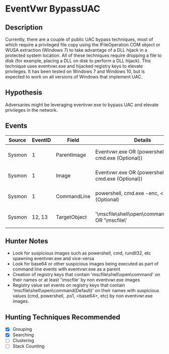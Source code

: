 # EventVwr BypassUAC
## Description
Currently, there are a couple of public UAC bypass techniques, most of which require a privileged file copy using the IFileOperation COM object or WUSA extraction (Windows 7) to take advantage of a DLL hijack in a protected system location. All of these techniques require dropping a file to disk (for example, placing a DLL on disk to perform a DLL hijack). This technique uses eventvwr.exe and hijacked registry keys to elevate privileges. It has been tested on Windows 7 and Windows 10, but is expected to work on all versions of Windows that implement UAC.

## Hypothesis
Adversaries might be leveraging eventvwr.exe to bypass UAC and elevate privileges in the network.

## Events

| Source | EventID | Field | Details | Reference | 
|--------|---------|-------|--------|-----------| 
| Sysmon | 1 | ParentImage | Eventvwr.exe OR (powershell.exe OR cmd.exe (Optional)) | Cyb3rWard0g & MalwareSoup |
| Sysmon | 1 | Image | Eventvwr.exe OR (powershell.exe OR cmd.exe (Optional)) | Cyb3rWard0g & MalwareSoup) |
| Sysmon | 1 | CommandLine | powershell, cmd.exe -enc, \<base64\> (Optional) | Cyb3rWard0g & MalwareSoup |
| Sysmon | 12, 13 | TargetObject | '\mscfile\shell\open\command\(Default)' OR '\\mscfile\\' | Cyb3rWard0g & MalwareSoup |


## Hunter Notes
* Look for suspicious images such as powershell, cmd, rundll32, etc spawning eventvwr.exe and vice-versa
* Look for base64 or other suspicious images being executed as part of command line events with eventvwr.exe as a parent
* Creation of registry keys that contain 'mscfile\shell\open\command\' on their names or at least '\mscfile\' by non eventvwr.exe images
* Registry value set events on registry keys that contain 'mscfile\shell\open\command\(Default)' on their names with suspicious values (cmd, powershell, .ps1, \<base64\>, etc) by non eventvwr.exe images.

## Hunting Techniques Recommended

- [x] Grouping
- [x] Searching
- [ ] Clustering
- [ ] Stack Counting
